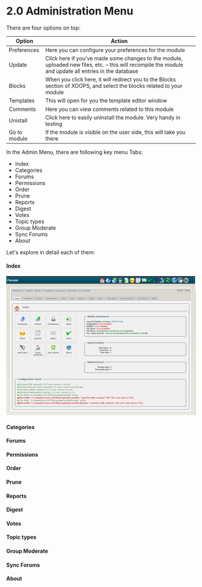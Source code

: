 # 2.0 Administration Menu

There are four options on top:

|Option|	Action|
|---|---|
|Preferences|	Here you can configure your preferences for the module|
|Update|	Click here if you’ve made some changes to the module, uploaded new files, etc. – this will recompile the module and update all entries in the database |
|Blocks|	When you click here, it will redirect you to the Blocks section of XOOPS, and select the blocks related to your module|
|Templates|	This will open for you the template editor window|
|Comments|	Here you can view comments related to this module|
|Unistall|	Click here to easily uninstall the module. Very handy in testing|
|Go to module|	If the module is visible on the user side, this will take you there|

In the Admin Menu, there are following key menu Tabs:

* Index
* Categories
* Forums
* Permissions
* Order
* Prune
* Reports
* Digest
* Votes
* Topic types
* Group Moderate
* Sync Forums
* About

Let's explore in detail each of them:

#### Index
![](../assets/image001.jpg)



####  Categories


####  Forums


####  Permissions


####  Order


####  Prune


####  Reports


####  Digest


####  Votes


####  Topic types


####  Group Moderate


####  Sync Forums


####  About